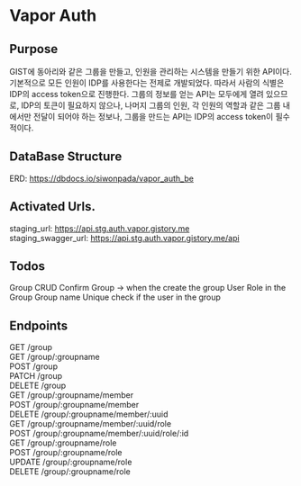 # Vapor Auth

## Purpose

GIST에 동아리와 같은 그룹을 만들고, 인원을 관리하는 시스템을 만들기 위한 API이다.  
기본적으로 모든 인원이 IDP를 사용한다는 전제로 개발되었다. 따라서 사람의 식별은 IDP의 access token으로 진행한다.
그룹의 정보를 얻는 API는 모두에게 열려 있으므로, IDP의 토큰이 필요하지 않으나, 나머지 그룹의 인원, 각 인원의 역할과 같은 그룹 내에서만 전달이 되어야 하는 정보나, 그룹을 만드는 API는 IDP의 access token이 필수적이다.

## DataBase Structure

ERD: https://dbdocs.io/siwonpada/vapor_auth_be

## Activated Urls.

staging_url: https://api.stg.auth.vapor.gistory.me  
staging_swagger_url: https://api.stg.auth.vapor.gistory.me/api

## Todos

Group CRUD
Confirm Group -> when the create the group
User Role in the Group
Group name Unique
check if the user in the group

## Endpoints

GET /group  
GET /group/:groupname  
POST /group  
PATCH /group  
DELETE /group  
GET /group/:groupname/member  
POST /group/:groupname/member  
DELETE /group/:groupname/member/:uuid  
GET /group/:groupname/member/:uuid/role  
POST /group/:groupname/member/:uuid/role/:id  
GET /group/:groupname/role  
POST /group/:groupname/role  
UPDATE /group/:groupname/role  
DELETE /group/:groupname/role
